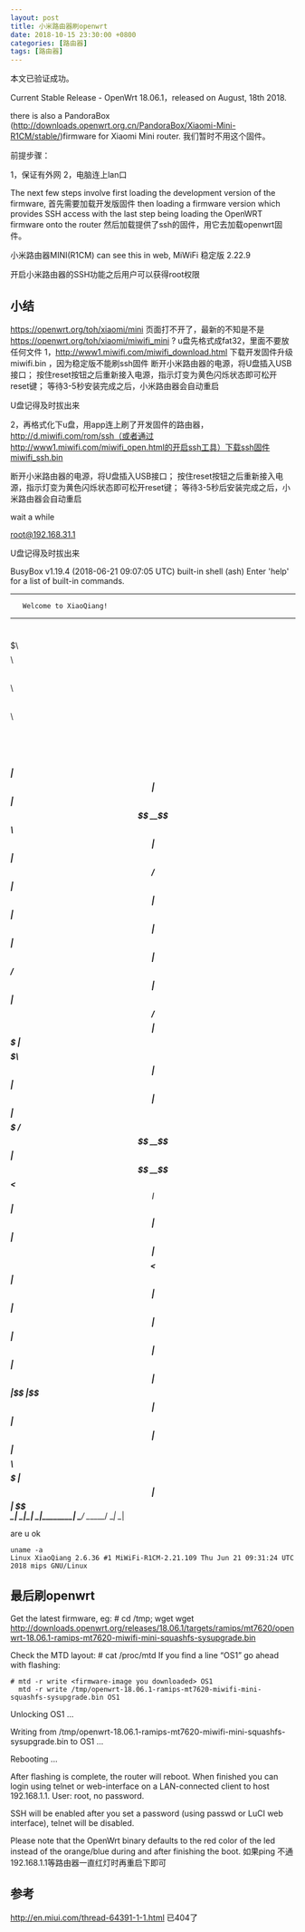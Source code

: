 ```yaml
---
layout: post
title: 小米路由器刷openwrt
date: 2018-10-15 23:30:00 +0800
categories: [路由器]
tags: [路由器]
---
```

本文已验证成功。

Current Stable Release - OpenWrt 18.06.1，released on August, 18th 2018.


there is also a  PandoraBox (http://downloads.openwrt.org.cn/PandoraBox/Xiaomi-Mini-R1CM/stable/)firmware for Xiaomi Mini router. 我们暂时不用这个固件。
 

前提步骤：

1，保证有外网
2，电脑连上lan口



The next few steps involve first loading the development version of the firmware, 首先需要加载开发版固件
then loading a firmware version which provides SSH access with the last step being loading the OpenWRT firmware onto the router 然后加载提供了ssh的固件，用它去加载openwrt固件。



小米路由器MINI(R1CM)  can see this in web,  MiWiFi 稳定版 2.22.9



开启小米路由器的SSH功能之后用户可以获得root权限


## 小结
https://openwrt.org/toh/xiaomi/mini 页面打不开了，最新的不知是不是  https://openwrt.org/toh/xiaomi/miwifi_mini ?
u盘先格式成fat32，里面不要放任何文件
1，http://www1.miwifi.com/miwifi_download.html
下载开发固件升级miwifi.bin ，因为稳定版不能刷ssh固件
断开小米路由器的电源，将U盘插入USB接口；
按住reset按钮之后重新接入电源，指示灯变为黄色闪烁状态即可松开reset键；
等待3-5秒安装完成之后，小米路由器会自动重启

U盘记得及时拔出来

2，再格式化下u盘，用app连上刷了开发固件的路由器，http://d.miwifi.com/rom/ssh（或者通过http://www1.miwifi.com/miwifi_open.html的开启ssh工具）下载ssh固件miwifi_ssh.bin

断开小米路由器的电源，将U盘插入USB接口；
按住reset按钮之后重新接入电源，指示灯变为黄色闪烁状态即可松开reset键；
等待3-5秒后安装完成之后，小米路由器会自动重启

wait a while

root@192.168.31.1  

U盘记得及时拔出来

BusyBox v1.19.4 (2018-06-21 09:07:05 UTC) built-in shell (ash)
Enter 'help' for a list of built-in commands.

 -----------------------------------------------------
       Welcome to XiaoQiang!
 -----------------------------------------------------
  $$$$$$\  $$$$$$$\  $$$$$$$$\      $$\      $$\        $$$$$$\  $$\   $$\
 $$  __$$\ $$  __$$\ $$  _____|     $$ |     $$ |      $$  __$$\ $$ | $$  |
 $$ /  $$ |$$ |  $$ |$$ |           $$ |     $$ |      $$ /  $$ |$$ |$$  /
 $$$$$$$$ |$$$$$$$  |$$$$$\         $$ |     $$ |      $$ |  $$ |$$$$$  /
 $$  __$$ |$$  __$$< $$  __|        $$ |     $$ |      $$ |  $$ |$$  $$<
 $$ |  $$ |$$ |  $$ |$$ |           $$ |     $$ |      $$ |  $$ |$$ |\$$\
 $$ |  $$ |$$ |  $$ |$$$$$$$$\       $$$$$$$$$  |       $$$$$$  |$$ | \$$\
 \__|  \__|\__|  \__|\________|      \_________/        \______/ \__|  \__|

are u ok
```
uname -a
Linux XiaoQiang 2.6.36 #1 MiWiFi-R1CM-2.21.109 Thu Jun 21 09:31:24 UTC 2018 mips GNU/Linux
```

## 最后刷openwrt
Get the latest firmware, eg: # cd /tmp; wget <link to firmware-image as shown above>
wget  http://downloads.openwrt.org/releases/18.06.1/targets/ramips/mt7620/openwrt-18.06.1-ramips-mt7620-miwifi-mini-squashfs-sysupgrade.bin

Check the MTD layout: # cat /proc/mtd
If you find a line “OS1” go ahead with flashing: 
```
# mtd -r write <firmware-image you downloaded> OS1
  mtd -r write /tmp/openwrt-18.06.1-ramips-mt7620-miwifi-mini-squashfs-sysupgrade.bin OS1
```
Unlocking OS1 ...

Writing from /tmp/openwrt-18.06.1-ramips-mt7620-miwifi-mini-squashfs-sysupgrade.bin to OS1 ...    
 
Rebooting ...



After flashing is complete, the router will reboot. When finished you can login using telnet or web-interface on a LAN-connected client to host 192.168.1.1. User: root, no password.


SSH will be enabled after you set a password (using passwd or LuCI web interface), telnet will be disabled.

Please note that the OpenWrt binary defaults to the red color of the led instead of the orange/blue during and after finishing the boot.
如果ping 不通192.168.1.1等路由器一直红灯时再重启下即可

## 参考
http://en.miui.com/thread-64391-1-1.html 已404了

